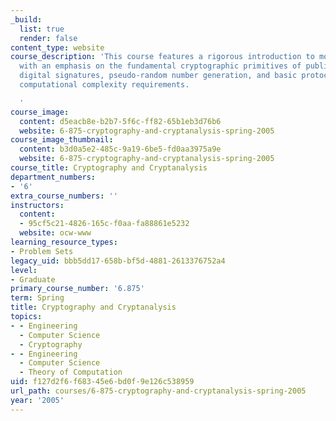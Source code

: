 ```yaml
---
_build:
  list: true
  render: false
content_type: website
course_description: 'This course features a rigorous introduction to modern cryptography,
  with an emphasis on the fundamental cryptographic primitives of public-key encryption,
  digital signatures, pseudo-random number generation, and basic protocols and their
  computational complexity requirements.

  '
course_image:
  content: d5eacb8e-b2b7-5f6c-ff82-65b1eb3d76b6
  website: 6-875-cryptography-and-cryptanalysis-spring-2005
course_image_thumbnail:
  content: b3d0a5e2-485c-9a19-6be5-fd0aa3975a9e
  website: 6-875-cryptography-and-cryptanalysis-spring-2005
course_title: Cryptography and Cryptanalysis
department_numbers:
- '6'
extra_course_numbers: ''
instructors:
  content:
  - 95cf5c21-4826-165c-f0aa-fa88861e5232
  website: ocw-www
learning_resource_types:
- Problem Sets
legacy_uid: bbb5dd17-658b-bf5d-4881-2613376752a4
level:
- Graduate
primary_course_number: '6.875'
term: Spring
title: Cryptography and Cryptanalysis
topics:
- - Engineering
  - Computer Science
  - Cryptography
- - Engineering
  - Computer Science
  - Theory of Computation
uid: f127d2f6-f683-45e6-bd0f-9e126c538959
url_path: courses/6-875-cryptography-and-cryptanalysis-spring-2005
year: '2005'
---
```

